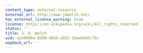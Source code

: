 ```yaml
---
content_type: external-resource
external_url: http://www.jdwelch.net/
has_external_license_warning: true
license: https://en.wikipedia.org/wiki/All_rights_reserved
status: ''
title: J. D. Welch
uid: a2e060b4-8d50-4816-a052-19aa5b45c7bc
wayback_url: ''
---
```

